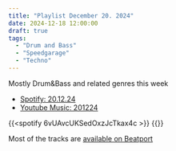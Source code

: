 ```yaml
---
title: "Playlist December 20. 2024"
date: 2024-12-18 12:00:00
draft: true
tags:
  - "Drum and Bass"
  - "Speedgarage"
  - "Techno"
---
```


Mostly Drum&Bass and related genres this week

- [Spotify: 20.12.24](https://open.spotify.com/playlist/6vUAvcUKSedOxzJcTkax4c?si=33b3341389d745e4)
- [Youtube Music: 201224](https://music.youtube.com/playlist?list=PL_tSIiIjHTGWCBzX9Hu2xr09r_BgWZY4S&si=aUtWq2OUKo3KvCu2)

{{<spotify 6vUAvcUKSedOxzJcTkax4c >}}
{{<yt-music PL_tSIiIjHTGWCBzX9Hu2xr09r_BgWZY4S >}}

Most of the tracks are [available on Beatport](https://www.beatport.com/playlists/share/4420659)